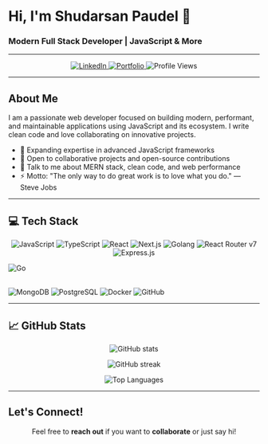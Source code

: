 <!-- Banner -->


# Hi, I'm Shudarsan Paudel 👋  
### Modern Full Stack Developer | JavaScript & More  

---

<p align="center">
  <a href="https://www.linkedin.com/in/shudarsan-paudel-8bb84a28a/" target="_blank">
    <img src="https://img.shields.io/badge/LinkedIn-0A66C2?style=for-the-badge&logo=linkedin&logoColor=white" alt="LinkedIn" />
  </a>
  <a href="https://shudarsanpaudel.com.np/" target="_blank">
    <img src="https://img.shields.io/badge/Portfolio-000000?style=for-the-badge&logo=react&logoColor=white" alt="Portfolio" />
  </a>
  <img src="https://komarev.com/ghpvc/?username=smokeyshawn18&style=flat-square" alt="Profile Views" />
</p>

---

## About Me  

I am a passionate web developer focused on building modern, performant, and maintainable applications using JavaScript and its ecosystem. I write clean code and love collaborating on innovative projects.

- 🔭 Expanding expertise in advanced JavaScript frameworks  
- 👯 Open to collaborative projects and open-source contributions  
- 💬 Talk to me about MERN stack, clean code, and web performance  
- ⚡ Motto: "The only way to do great work is to love what you do." — Steve Jobs  

---

## 💻 Tech Stack  

<p align="center">
  <img alt="JavaScript" src="https://img.shields.io/badge/JavaScript-F7DF1E?style=for-the-badge&logo=javascript&logoColor=black"/>
  <img alt="TypeScript" src="https://img.shields.io/badge/TypeScript-007ACC?style=for-the-badge&logo=typescript&logoColor=white"/>
  <img alt="React" src="https://img.shields.io/badge/React-20232A?style=for-the-badge&logo=react&logoColor=61DAFB"/>
  <img alt="Next.js" src="https://img.shields.io/badge/Next.js-000000?style=for-the-badge&logo=next.js&logoColor=white"/>
 <img alt="Golang" src="https://img.shields.io/badge/go-%2300ADD8.svg?style=for-the-badge&logo=go&logoColor=white"/>
<img alt="React Router v7" src="https://img.shields.io/badge/React_Router-v7-CA4245?style=for-the-badge&logo=react-router&logoColor=white"/>
<img alt="Express.js" src="https://img.shields.io/badge/express.js-%23404d59.svg?style=for-the-badge&logo=express&logoColor=white"/>

  ![Go](https://img.shields.io/badge/go-%2300ADD8.svg?style=for-the-badge&logo=go&logoColor=white)

  <br />
  <img alt="MongoDB" src="https://img.shields.io/badge/MongoDB-47A248?style=for-the-badge&logo=mongodb&logoColor=white"/>
  <img alt="PostgreSQL" src="https://img.shields.io/badge/PostgreSQL-316192?style=for-the-badge&logo=postgresql&logoColor=white"/>
  <img alt="Docker" src="https://img.shields.io/badge/Docker-2496ED?style=for-the-badge&logo=docker&logoColor=white"/>
  <img alt="GitHub" src="https://img.shields.io/badge/GitHub-181717?style=for-the-badge&logo=github&logoColor=white"/>
</p>

---

## 📈 GitHub Stats  

<p align="center">
  <img src="https://github-readme-stats.vercel.app/api?username=smokeyshawn18&theme=dark&show_icons=true&count_private=true" alt="GitHub stats" />
</p>

<p align="center">
  <img src="https://github-readme-streak-stats.herokuapp.com/?user=smokeyshawn18&theme=dark" alt="GitHub streak" />
</p>

<p align="center">
  <img src="https://github-readme-stats.vercel.app/api/top-langs/?username=smokeyshawn18&theme=dark&layout=compact" alt="Top Languages" />
</p>

---

## Let's Connect!  

<p align="center">
  Feel free to <b>reach out</b> if you want to <b>collaborate</b> or just say hi!  
</p>

